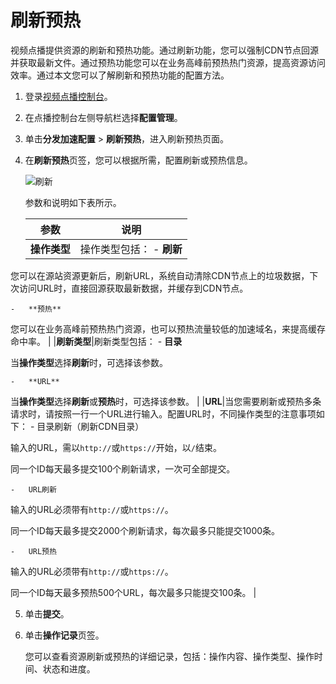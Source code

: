 # 刷新预热

视频点播提供资源的刷新和预热功能。通过刷新功能，您可以强制CDN节点回源并获取最新文件。通过预热功能您可以在业务高峰前预热热门资源，提高资源访问效率。通过本文您可以了解刷新和预热功能的配置方法。

1.  登录[视频点播控制台](https://vod.console.aliyun.com/)。

2.  在点播控制台左侧导航栏选择**配置管理**。

3.  单击**分发加速配置** \> **刷新预热**，进入刷新预热页面。

4.  在**刷新预热**页签，您可以根据所需，配置刷新或预热信息。

    ![刷新](https://static-aliyun-doc.oss-accelerate.aliyuncs.com/assets/img/zh-CN/3240106061/p183294.png)

    参数和说明如下表所示。

    |参数|说明|
    |--|--|
    |**操作类型**|操作类型包括：     -   **刷新**

您可以在源站资源更新后，刷新URL，系统自动清除CDN节点上的垃圾数据，下次访问URL时，直接回源获取最新数据，并缓存到CDN节点。

    -   **预热**

您可以在业务高峰前预热热门资源，也可以预热流量较低的加速域名，来提高缓存命中率。 |
    |**刷新类型**|刷新类型包括：     -   **目录**

当**操作类型**选择**刷新**时，可选择该参数。

    -   **URL**

当**操作类型**选择**刷新**或**预热**时，可选择该参数。 |
    |**URL**|当您需要刷新或预热多条请求时，请按照一行一个URL进行输入。配置URL时，不同操作类型的注意事项如下：     -   目录刷新（刷新CDN目录）

输入的URL，需以`http://`或`https://`开始，以`/`结束。

同一个ID每天最多提交100个刷新请求，一次可全部提交。

    -   URL刷新

输入的URL必须带有`http://`或`https://`。

同一个ID每天最多提交2000个刷新请求，每次最多只能提交1000条。

    -   URL预热

输入的URL必须带有`http://`或`https://`。

同一个ID每天最多预热500个URL，每次最多只能提交100条。 |

5.  单击**提交**。

6.  单击**操作记录**页签。

    您可以查看资源刷新或预热的详细记录，包括：操作内容、操作类型、操作时间、状态和进度。


